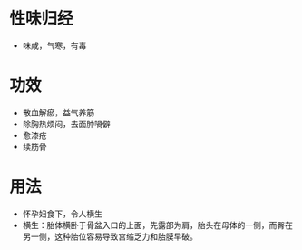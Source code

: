 # 性味归经
- 味咸，气寒，有毒
# 功效
- 散血解瘀，益气养筋
- 除胸热烦闷，去面肿喎僻
- 愈漆疮
- 续筋骨
# 用法
- 怀孕妇食下，令人横生
- 横生：胎体横卧于骨盆入口的上面，先露部为肩，胎头在母体的一侧，而臀在另一侧，这种胎位容易导致宫缩乏力和胎膜早破。